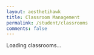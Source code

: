 ```yaml
---
layout: aesthetihawk
title: Classroom Management
permalink: /student/classrooms
comments: false
---
```


<style>
  /* Simple modal styles */
  .modal-backdrop {
    position: fixed;
    inset: 0;
    background: rgba(0,0,0,0.5);
    display: none;
    align-items: center;
    justify-content: center;
    z-index: 50;
  }
  .modal-backdrop.active {
    display: flex;
  }
  .modal {
    background: #1e293b; /* slate-800 */
    padding: 1.5rem;
    border-radius: 0.5rem;
    width: 90%;
    max-width: 600px;
    max-height: 80vh;
    overflow-y: auto;
    color: white;
  }
  .modal-header {
    display: flex;
    justify-content: space-between;
    align-items: center;
    margin-bottom: 1rem;
  }
  .modal-header h3 {
    margin: 0;
  }
  .modal-close {
    background: none;
    border: none;
    font-size: 1.5rem;
    color: white;
    cursor: pointer;
  }
  .card {
    background: #334155; /* slate-700 */
    border-radius: 0.5rem;
    padding: 1rem;
    margin-bottom: 1rem;
    box-shadow: 0 2px 6px rgba(0,0,0,0.3);
    display: flex;
    flex-direction: column;
    justify-content: space-between;
  }
  .card-title {
    font-weight: 600;
    font-size: 1.25rem;
    cursor: pointer;
    color: #facc15; /* amber-400 */
  }
  .card-info {
    margin: 0.5rem 0;
  }
  .card-actions {
    margin-top: 1rem;
    display: flex;
    gap: 0.5rem;
  }
  .btn {
    padding: 0.5rem 1rem;
    background: #2563eb; /* blue-600 */
    border: none;
    border-radius: 0.375rem;
    color: white;
    cursor: pointer;
    font-weight: 600;
  }
  .btn.danger {
    background: #dc2626; /* red-600 */
  }
  .btn.secondary {
    background: #64748b; /* gray-500 */
  }
  table {
    width: 100%;
    border-collapse: collapse;
    margin-top: 1rem;
  }
  th, td {
    border: 1px solid #475569; /* slate-600 */
    padding: 0.5rem;
    text-align: left;
  }
  th {
    background: #475569; /* slate-600 */
  }
  input[type="text"], input[type="number"] {
    padding: 0.5rem;
    border-radius: 0.375rem;
    border: 1px solid #64748b;
    width: 100%;
    box-sizing: border-box;
    margin-top: 0.25rem;
  }
  .form-row {
    margin-bottom: 1rem;
  }
</style>

<section class="min-h-screen bg-neutral-900 py-10 px-4 max-w-7xl mx-auto text-white">

  <div id="classroomCardsContainer" aria-live="polite" aria-atomic="true">
    <!-- Cards will be injected here -->
    <p>Loading classrooms...</p>
  </div>

  <!-- Modals -->

  <!-- Edit Classroom Modal -->
  <div id="editModalBackdrop" class="modal-backdrop" role="dialog" aria-modal="true" aria-labelledby="editModalTitle" tabindex="-1">
    <div class="modal">
      <div class="modal-header">
        <h3 id="editModalTitle">Edit Classroom Name</h3>
        <button class="modal-close" aria-label="Close edit modal" id="closeEditModal">&times;</button>
      </div>
      <form id="editClassroomForm">
        <div class="form-row">
          <label for="editClassroomName">New Classroom Name</label>
          <input type="text" id="editClassroomName" name="editClassroomName" required />
        </div>
        <button type="submit" class="btn">Save Changes</button>
      </form>
      <p id="editModalMessage" style="margin-top:1rem; color:#f87171;"></p>
    </div>
  </div>

  <!-- Student List Modal -->
  <div id="studentsModalBackdrop" class="modal-backdrop" role="dialog" aria-modal="true" aria-labelledby="studentsModalTitle" tabindex="-1">
    <div class="modal">
      <div class="modal-header">
        <h3 id="studentsModalTitle">Students in Classroom</h3>
        <button class="modal-close" aria-label="Close students modal" id="closeStudentsModal">&times;</button>
      </div>

      <table aria-describedby="studentsModalTitle">
        <thead>
          <tr>
            <th>Name</th>
            <th>Actions</th>
          </tr>
        </thead>
        <tbody id="studentsTableBody">
          <!-- Students rows injected here -->
        </tbody>
      </table>

      <form id="addStudentForm" style="margin-top:1rem;">
        <label for="addStudentId">Add Student by ID</label>
        <input type="number" id="addStudentId" name="addStudentId" required min="1" />
        <button type="submit" class="btn" style="margin-top:0.5rem;">Add Student</button>
      </form>
      <p id="studentsModalMessage" style="margin-top:1rem; color:#f87171;"></p>
    </div>
  </div>

</section>

<script>
  // const API_BASE = 'http://127.0.0.1:8587/api/classrooms';
  const API_BASE = 'https://flask.opencodingsociety.com/api/classrooms';

  let classrooms = [];
  let currentEditClassroomId = null;
  let currentStudentsClassroomId = null;

  const cardsContainer = document.getElementById('classroomCardsContainer');

  // Load classrooms on page load
  async function loadClassrooms() {
    cardsContainer.innerHTML = '<p>Loading classrooms...</p>';
    try {
      const res = await fetch(API_BASE);
      if (!res.ok) throw new Error(`Error loading classrooms: ${res.status}`);
      classrooms = await res.json();
      renderClassroomCards();
    } catch (err) {
      cardsContainer.innerHTML = `<p style="color:#f87171;">Failed to load classrooms: ${err.message}</p>`;
    }
  }

  function renderClassroomCards() {
    if (!classrooms.length) {
      cardsContainer.innerHTML = '<p>No classrooms available.</p>';
      return;
    }
    cardsContainer.innerHTML = '';
    classrooms.forEach(c => {
      const card = document.createElement('article');
      card.className = 'card';
      card.setAttribute('tabindex', '0');

      // Card Title clickable
      const title = document.createElement('h2');
      title.className = 'card-title';
      title.textContent = c.name || `Classroom #${c.id}`;
      title.setAttribute('role', 'button');
      title.setAttribute('tabindex', '0');
      title.setAttribute('aria-describedby', `status-${c.id}`);
      title.addEventListener('click', () => openStudentsModal(c.id, c.name));
      title.addEventListener('keydown', e => {
        if (e.key === 'Enter' || e.key === ' ') {
          e.preventDefault();
          openStudentsModal(c.id, c.name);
        }
      });

      // Info
      const teacherId = document.createElement('p');
      teacherId.className = 'card-info';
      teacherId.textContent = `Teacher ID: ${c.owner_teacher_id || 'N/A'}`;

      const school = document.createElement('p');
      school.className = 'card-info';
      school.textContent = `School: ${c.school_name || c._school_name || 'N/A'}`;

      const statusP = document.createElement('p');
      statusP.className = 'card-info';
      // Assuming 'active' or 'archived' status; adjust if your data differs
      const status = c.status || 'active';
      statusP.textContent = `Status: ${status.charAt(0).toUpperCase() + status.slice(1)}`;

      // Card Actions: Edit, Delete
      const actions = document.createElement('div');
      actions.className = 'card-actions';

      const editBtn = document.createElement('button');
      editBtn.className = 'btn secondary';
      editBtn.textContent = 'Edit';
      editBtn.setAttribute('aria-label', `Edit classroom ${c.name}`);
      editBtn.addEventListener('click', () => openEditModal(c.id, c.name));

      const deleteBtn = document.createElement('button');
      deleteBtn.className = 'btn danger';
      deleteBtn.textContent = 'Delete';
      deleteBtn.setAttribute('aria-label', `Delete classroom ${c.name}`);
      deleteBtn.addEventListener('click', () => deleteClassroom(c.id, c.name));

      actions.appendChild(editBtn);
      actions.appendChild(deleteBtn);

      // Assemble card
      card.appendChild(title);
      card.appendChild(teacherId);
      card.appendChild(school);
      card.appendChild(statusP);
      card.appendChild(actions);

      cardsContainer.appendChild(card);
    });
  }

  // ========== Edit Modal ==========

  const editModalBackdrop = document.getElementById('editModalBackdrop');
  const closeEditModalBtn = document.getElementById('closeEditModal');
  const editClassroomForm = document.getElementById('editClassroomForm');
  const editClassroomNameInput = document.getElementById('editClassroomName');
  const editModalMessage = document.getElementById('editModalMessage');

  function openEditModal(id, currentName) {
    currentEditClassroomId = id;
    editClassroomNameInput.value = currentName || '';
    editModalMessage.textContent = '';
    editModalBackdrop.classList.add('active');
    editClassroomNameInput.focus();
  }

  function closeEditModal() {
    editModalBackdrop.classList.remove('active');
    currentEditClassroomId = null;
  }

  closeEditModalBtn.addEventListener('click', closeEditModal);
  editModalBackdrop.addEventListener('click', e => {
    if (e.target === editModalBackdrop) closeEditModal();
  });

  editClassroomForm.addEventListener('submit', async e => {
    e.preventDefault();
    const newName = editClassroomNameInput.value.trim();
    if (!newName) {
      editModalMessage.textContent = 'Classroom name cannot be empty.';
      return;
    }
    try {
      const res = await fetch(`${API_BASE}/${currentEditClassroomId}`, {
        method: 'PUT',
        headers: { 'Content-Type': 'application/json' },
        body: JSON.stringify({ name: newName }),
      });
      if (!res.ok) {
        const text = await res.text();
        throw new Error(text || 'Failed to update classroom');
      }
      const updated = await res.json();
      // Update local copy and rerender cards
      const idx = classrooms.findIndex(c => c.id === currentEditClassroomId);
      if (idx >= 0) classrooms[idx] = updated;
      renderClassroomCards();
      closeEditModal();
    } catch (err) {
      editModalMessage.textContent = err.message;
    }
  });

  // ========== Delete Classroom ==========

  async function deleteClassroom(id, name) {
    if (!confirm(`Are you sure you want to delete classroom "${name}"? This action cannot be undone.`)) return;
    try {
      const res = await fetch(`${API_BASE}/${id}`, {
        method: 'DELETE',
      });
      if (!res.ok) {
        const text = await res.text();
        throw new Error(text || 'Failed to delete classroom');
      }
      // Remove locally and rerender
      classrooms = classrooms.filter(c => c.id !== id);
      renderClassroomCards();
    } catch (err) {
      alert(`Error deleting classroom: ${err.message}`);
    }
  }

  // ========== Students Modal ==========

  const studentsModalBackdrop = document.getElementById('studentsModalBackdrop');
  const closeStudentsModalBtn = document.getElementById('closeStudentsModal');
  const studentsTableBody = document.getElementById('studentsTableBody');
  const addStudentForm = document.getElementById('addStudentForm');
  const addStudentIdInput = document.getElementById('addStudentId');
  const studentsModalMessage = document.getElementById('studentsModalMessage');

  function openStudentsModal(classroomId, classroomName) {
    currentStudentsClassroomId = classroomId;
    studentsModalMessage.textContent = '';
    studentsTableBody.innerHTML = `<tr><td colspan="2">Loading students for "${classroomName}"...</td></tr>`;
    studentsModalBackdrop.classList.add('active');
    loadStudents(classroomId);
  }

  function closeStudentsModal() {
    studentsModalBackdrop.classList.remove('active');
    studentsTableBody.innerHTML = '';
    addStudentForm.reset();
    studentsModalMessage.textContent = '';
    currentStudentsClassroomId = null;
  }

  closeStudentsModalBtn.addEventListener('click', closeStudentsModal);
  studentsModalBackdrop.addEventListener('click', e => {
    if (e.target === studentsModalBackdrop) closeStudentsModal();
  });

  async function loadStudents(classroomId) {
    try {
      const res = await fetch(`${API_BASE}/${classroomId}/students`);
      if (!res.ok) throw new Error(`Failed to load students: ${res.status}`);
      const students = await res.json();
      if (!students.length) {
        studentsTableBody.innerHTML = '<tr><td colspan="2">No students found.</td></tr>';
        return;
      }
      studentsTableBody.innerHTML = '';
      students.forEach(s => {
        const tr = document.createElement('tr');
        const nameTd = document.createElement('td');
        nameTd.textContent = s.name || `ID ${s.id}`;
        const actionTd = document.createElement('td');
        const delBtn = document.createElement('button');
        delBtn.className = 'btn danger';
        delBtn.textContent = 'Delete';
        delBtn.setAttribute('aria-label', `Remove student ${s.name || s.id}`);
        delBtn.addEventListener('click', () => removeStudentFromClassroom(classroomId, s.id));
        actionTd.appendChild(delBtn);
        tr.appendChild(nameTd);
        tr.appendChild(actionTd);
        studentsTableBody.appendChild(tr);
      });
    } catch (err) {
      studentsTableBody.innerHTML = `<tr><td colspan="2" style="color:#f87171;">${err.message}</td></tr>`;
    }
  }

  addStudentForm.addEventListener('submit', async e => {
    e.preventDefault();
    studentsModalMessage.textContent = '';
    const studentId = addStudentIdInput.value.trim();
    if (!studentId) {
      studentsModalMessage.textContent = 'Please enter a valid Student ID.';
      return;
    }
    try {
      const res = await fetch(`${API_BASE}/${currentStudentsClassroomId}/students/${studentId}`, {
        method: 'POST',
      });
      if (!res.ok) {
        const text = await res.text();
        throw new Error(text || 'Failed to add student');
      }
      studentsModalMessage.style.color = 'lightgreen';
      studentsModalMessage.textContent = 'Student added successfully.';
      addStudentForm.reset();
      loadStudents(currentStudentsClassroomId);
    } catch (err) {
      studentsModalMessage.style.color = '#f87171';
      studentsModalMessage.textContent = err.message;
    }
  });

  async function removeStudentFromClassroom(classroomId, studentId) {
    if (!confirm(`Are you sure you want to remove student ID ${studentId} from this classroom?`)) return;
    try {
      const res = await fetch(`${API_BASE}/${classroomId}/students/${studentId}`, {
        method: 'DELETE',
      });
      if (!res.ok) {
        const text = await res.text();
        throw new Error(text || 'Failed to remove student');
      }
      studentsModalMessage.style.color = 'lightgreen';
      studentsModalMessage.textContent = 'Student removed successfully.';
      loadStudents(classroomId);
    } catch (err) {
      studentsModalMessage.style.color = '#f87171';
      studentsModalMessage.textContent = err.message;
    }
  }

  // Init
  loadClassrooms();
</script>
